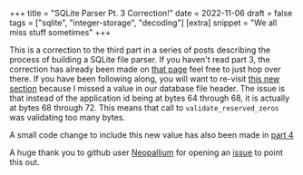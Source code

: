 +++
title = "SQLite Parser Pt. 3 Correction!"
date = 2022-11-06
draft = false
tags = ["sqlite", "integer-storage", "decoding"]
[extra]
snippet = "We all miss stuff sometimes"
+++

This is a correction to the third part in a series of posts describing the process of building a
SQLite file parser. If you haven't read part 3, the correction has already been made on
[that page](./sqlite_parser_pt_3.md) feel free to just hop over there. If you have been following
along, you will want to re-visit
[this new section](/blog/sqlite-parser-pt-3/#incremental-vacuum-correction) because I missed a value
in our database file header. The issue is that instead of the application id being at bytes 64
through 68, it is actually at bytes 68 through 72. This means that call to `validate_reserved_zeros`
was validating too many bytes.

A small code change to include this new value has also been made in [part 4](./sqlite_parser_pt4.md)

A huge thank you to github user [Neopallium](https://github.com/Neopallium) for opening an [issue](https://github.com/FreeMasen/WiredForge.com/issues/49) to point this out.
